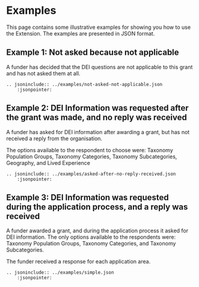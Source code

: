 Examples
===========

This page contains some illustrative examples for showing you how to use the Extension. The examples are presented in JSON format.


## Example 1: Not asked because not applicable

A funder has decided that the DEI questions are not applicable to this grant and has not asked them at all.

```{eval-rst}
.. jsoninclude:: ../examples/not-asked-not-applicable.json
    :jsonpointer:
```

## Example 2: DEI Information was requested after the grant was made, and no reply was received

A funder has asked for DEI information after awarding a grant, but has not received a reply from the organisation.

The options available to the respondent to choose were: Taxonomy Population Groups, Taxonomy Categories, Taxonomy Subcategories, Geography, and Lived Experience

```{eval-rst}
.. jsoninclude:: ../examples/asked-after-no-reply-received.json
    :jsonpointer:
```

## Example 3: DEI Information was requested during the application process, and a reply was received

A funder awarded a grant, and during the application process it asked for DEI information. The only options available to the respondents were: Taxonomy Population Groups, Taxonomy Categories, and Taxonomy Subcategories.

The funder received a response for each application area.

```{eval-rst}
.. jsoninclude:: ../examples/simple.json
    :jsonpointer:
```

